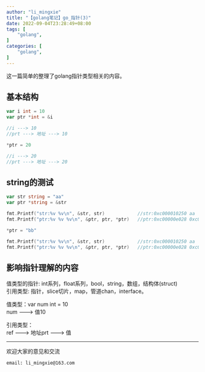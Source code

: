 ```yaml
---
author: "li_mingxie"
title: "【golang笔记】go_指针(3)"
date: 2022-09-04T23:28:49+08:00
tags: [
    "golang",
]
categories: [
    "golang",
]
---
```


这一篇简单的整理了golang指针类型相关的内容。<!--more-->  

## 基本结构

```go
var i int = 10
var ptr *int = &i

//i ---> 10   
//prt ---> 地址 ---> 10

*ptr = 20

//i ---> 20   
//prt ---> 地址 ---> 20
```

## string的测试

```go
var str string = "aa"
var ptr *string = &str

fmt.Printf("str:%v %v\n", &str, str)            //str:0xc000010250 aa
fmt.Printf("ptr:%v %v %v\n", &ptr, ptr, *ptr)   //ptr:0xc00000e028 0xc000010250 aa

*ptr = "bb"

fmt.Printf("str:%v %v\n", &str, str)            //str:0xc000010250 aa
fmt.Printf("ptr:%v %v %v\n", &ptr, ptr, *ptr)   //ptr:0xc00000e028 0xc000010250 aa
```

## 影响指针理解的内容

值类型的指针: int系列，float系列，bool，string，数组，结构体(struct)  
引用类型: 指针，slice切片，map，管道chan，interface。  

值类型：var num int = 10  
num ---> 值10  

引用类型：  
ref ---> 地址prt ---> 值  

----------------------------------------------

欢迎大家的意见和交流

`email: li_mingxie@163.com`
